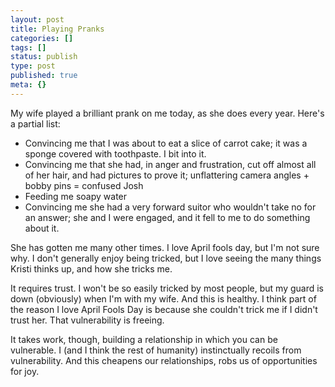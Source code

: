 ```yaml
---
layout: post
title: Playing Pranks
categories: []
tags: []
status: publish
type: post
published: true
meta: {}
---
```




My wife played a brilliant prank on me today, as she does every year. Here's a partial list:

* Convincing me that I was about to eat a slice of carrot cake; it was a sponge covered with toothpaste. I bit into it.
* Convincing me that she had, in anger and frustration, cut off almost all of her hair, and had pictures to prove it; unflattering camera angles + bobby pins = confused Josh
* Feeding me soapy water
* Convincing me she had a 
very forward suitor who wouldn't take no for an answer; she and I were engaged, and it fell to me to do something about it.

She has gotten me many other times. I love April fools day, but I'm not sure why. I don't generally enjoy being tricked, but I love seeing the many things Kristi thinks up, and how she tricks me.

It requires trust. I won't be so easily tricked by most people, but my guard is down (obviously) when I'm with my wife. And this is healthy. I think part of the reason I love April Fools Day is because she couldn't trick me if I didn't trust her. That vulnerability is freeing.

It takes work, though, building a relationship in which you can be vulnerable. I (and I think the rest of humanity) instinctually recoils from vulnerability. And this cheapens our relationships, robs us of opportunities for joy.
